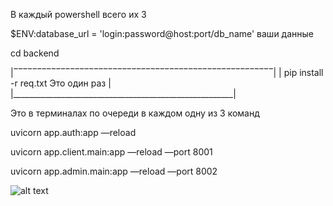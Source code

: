 В каждый powershell всего их 3

$ENV:database_url = 'login:password@host:port/db_name' ваши данные

cd backend

|‾‾‾‾‾‾‾‾‾‾‾‾‾‾‾‾‾‾‾‾‾‾‾‾‾‾‾‾‾‾‾‾‾‾‾‾‾‾‾‾‾‾‾‾‾‾‾‾‾‾‾‾‾‾‾|
|         pip install -r req.txt Это один раз           |
|_______________________________________________________|


Это в терминалах по очереди в каждом одну из 3 команд 

uvicorn app.auth:app —reload

uvicorn app.client.main:app —reload —port 8001

uvicorn app.admin.main:app —reload —port 8002

![alt text](https://sun9-50.userapi.com/impg/lhGDOYlV9p6hktVPKE44iIgxj06DVfAQOTJjcQ/7_AzdWSc7Dc.jpg?size=620x437&quality=96&sign=459ad155478687dbaf4cf7b1f6f63a5d&type=album)
